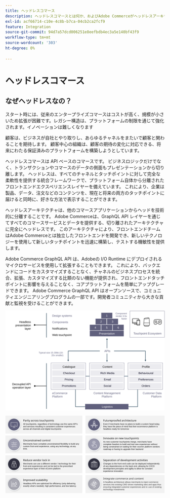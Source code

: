 ```yaml
---
title: ヘッドレスコマース
description: ヘッドレスコマースとは何か、およびAdobe Commerceがヘッドレスアーキテクチャをサポートする方法について説明します。
exl-id: acf66714-c10e-4c8b-b7ca-04cb2ca2fcf9
feature: Integration
source-git-commit: 94d7a57dcd006251e8eefbdb4ec3a5e140bf43f9
workflow-type: tm+mt
source-wordcount: '303'
ht-degree: 0%

---
```


# ヘッドレスコマース

## なぜヘッドレスなの？

スタート時には、従来のエンタープライズコマースはコストが高く、規模が小さいため拡張が困難です。レガシー構造は、プラットフォームの制限を通じて強化されます。イノベーションは難しくなります

顧客は、ビジネスが自社とやり取りし、あらゆるチャネルをまたいで顧客と関わることを期待します。 顧客中心の組織は、顧客の期待の変化に対応できる、将来にわたる保証済みのプラットフォームを構築しようとしています。

ヘッドレスコマースは API ベースのコマースです。 ビジネスロジックだけでなく、トランザクションやコマースのデータの側面もプレゼンテーションから切り離します。 ヘッドレスは、すべてのチャネルとタッチポイントに対して完全な柔軟性を提供する統合フレームワークで、プラットフォーム自体から分離されたフロントエンドエクスペリエンスレイヤーを備えています。 これにより、企業は製品、データ、注文などのコンテンツを、現在と将来の両方のタッチポイントに届けると同時に、好きな方法で表示することができます。

ヘッドレスアーキテクチャは、他のコマースアプリケーションからヘッドを技術的に分離することです。 Adobe Commerceは、GraphQL API レイヤーを通じてすべてのコマースサービスとデータを提供する、切り離されたアーキテクチャに完全にヘッドレスです。 このアーキテクチャにより、フロントエンドチームはAdobe Commerceとは独立したフロントエンドを開発でき、新しいテクノロジーを使用して新しいタッチポイントを迅速に構築し、テストする機敏性を提供します。

Adobe Commerce GraphQL API は、Adobeの I/O Runtime にデプロイされるマイクロサービスを使用して拡張することもできます。 これにより、バックエンドにコードをカスタマイズすることなく、チャネルのビジネスプロセスを統合、拡張、カスタマイズする比類のない機能が提供され、フロントエンドタッチポイントに影響を与えることなく、コアプラットフォームを簡単にアップグレードできます。 Adobe Commerce GraphQL API はオープンソースで、コミュニティエンジニアリングプログラムの一部です。開発者コミュニティから大きな貢献と監視を受けることができます。

![ヘッドレスコマースアーキテクチャの図](../../../assets/playbooks/headless-diagram.svg)

![ヘッドレスコマースアーキテクチャのメリット図](../../../assets/playbooks/headless-benefits.svg)
